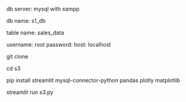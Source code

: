 db server: mysql with xampp

db name: s1_db

table name: sales_data

username: root
password: 
host: localhost


git clone 

cd s3

pip install streamlit mysql-connector-python pandas plotly matplotlib

streamlit run s3.py
